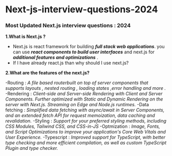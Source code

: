 # Next-js-interview-questions-2024

### Most Updated Next.js interview questions : 2024

**1.What is Next.js ?**

- Next.js is react framework for building **_full stack web applications_**. you can use **_react components to build user interfaces_** and next.js for **_additional features and optimizations_** .
- If I have already react.js than why should I use next.js?

**2.What are the features of the next.js?**

-Routing : _A file based routerbuilt on top of server components that supports layouts , nested routing , loading states ,error handling and more ._
-Rendering : _Client-side and Server-side Rendering with Client and Server Components. Further optimized with Static and Dynamic Rendering on the server with Next.js. Streaming on Edge and Node.js runtimes._
-Data fetching : _Simplified data fetching with async/await in Server Components, and an extended fetch API for request memoization, data caching and revalidation._
-Styling : _Support for your preferred styling methods, including CSS Modules, Tailwind CSS, and CSS-in-JS_
-Optmization : _Image, Fonts, and Script Optimizations to improve your application's Core Web Vitals and User Experience._
-Typescript : _Improved support for TypeScript, with better type checking and more efficient compilation, as well as custom TypeScript Plugin and type checker._
